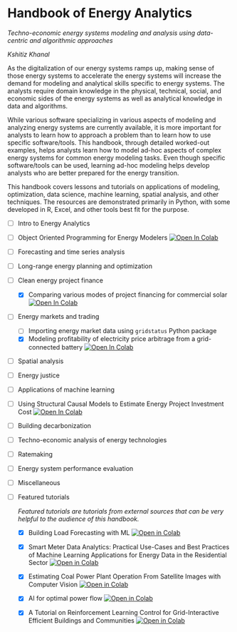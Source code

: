 # Handbook of Energy Analytics
_Techno-economic energy systems modeling and analysis using data-centric and algorithmic approaches_

*Kshitiz Khanal*

As the digitalization of our energy systems ramps up, making sense of those energy systems to accelerate the energy systems will increase the demand for modeling and analytical skills specific to energy systems. The analysts require domain knowledge in the physical, technical, social, and economic sides of the energy systems as well as analytical knowledge in data and algorithms.

While various software specializing in various aspects of modeling and analyzing energy systems are currently available, it is more important for analysts to learn how to approach a problem than to learn how to use specific software/tools. This handbook, through detailed worked-out examples, helps analysts learn how to model ad-hoc aspects of complex energy systems for common energy modeling tasks. Even though specific software/tools can be used, learning ad-hoc modeling helps develop analysts who are better prepared for the energy transition. 

This handbook covers lessons and tutorials on applications of modeling, optimization, data science, machine learning, spatial analysis, and other techniques. The resources are demonstrated primarily in Python, with some developed in R, Excel, and other tools best fit for the purpose.


- [ ] Intro to Energy Analytics
- [ ] Object Oriented Programming for Energy Modelers [![Open In Colab](https://colab.research.google.com/assets/colab-badge.svg)](https://colab.research.google.com/drive/1zLYB5L62FnOm5ogrsWNYj5IeqMy0jYc8?usp=sharing)
- [ ] Forecasting and time series analysis
- [ ] Long-range energy planning and optimization
- [ ] Clean energy project finance
  - [X] Comparing various modes of project financing for commercial solar [![Open In Colab](https://colab.research.google.com/assets/colab-badge.svg)](https://colab.research.google.com/drive/1kcRKvZm_i6wnPi2ccqo7auj8sVBaeV8B?usp=sharing)
- [ ] Energy markets and trading
  - [ ] Importing energy market data using `gridstatus` Python package
  - [X] Modeling profitability of electricity price arbitrage from a grid-connected battery [![Open In Colab](https://colab.research.google.com/assets/colab-badge.svg)](https://colab.research.google.com/drive/1eQcjrKt2Bs9y_go6MtiwrFV8V39GGxag?usp=sharing)
- [ ] Spatial analysis
- [ ] Energy justice
- [ ] Applications of machine learning
- [ ] Using Structural Causal Models to Estimate Energy Project Investment Cost [![Open In Colab](https://colab.research.google.com/assets/colab-badge.svg)](https://colab.research.google.com/drive/1yM8WD2gjb7paX5HpGgpdtI2JkIJQzuGv?usp=sharing)
- [ ] Building decarbonization
- [ ] Techno-economic analysis of energy technologies
- [ ] Ratemaking
- [ ] Energy system performance evaluation
- [ ] Miscellaneous
- [ ] Featured tutorials
      
  *Featured tutorials are tutorials from external sources that can be very helpful to the audience of this handbook.*

  - [X] Building Load Forecasting with ML [![Open in Colab](https://colab.research.google.com/assets/colab-badge.svg)](https://colab.research.google.com/drive/1ZWpJY03xLIsUrlOzgTNHemKyLatMgKrp?usp=sharing#scrollTo=wopp4LoYKsT)
  - [X] Smart Meter Data Analytics: Practical Use-Cases and Best Practices of Machine Learning Applications for Energy Data in the Residential Sector [![Open in Colab](https://colab.research.google.com/assets/colab-badge.svg)](https://colab.research.google.com/drive/1ZWpJY03xLIsUrlOzgTNHemKyLatMgKrp?usp=sharing)
  - [X] Estimating Coal Power Plant Operation From Satellite Images with Computer Vision [![Open in Colab](https://colab.research.google.com/assets/colab-badge.svg)](https://colab.research.google.com/drive/1bkOTSrVKMaxsG938R_TFawiOyAvajnSl?usp=sharing)
  - [X] AI for optimal power flow [![Open in Colab](https://colab.research.google.com/assets/colab-badge.svg)](https://colab.research.google.com/drive/1hr9ON0CIoY18QM1PVP1ePBm1qbyq0ml7?usp=drive_link)
  - [X] A Tutorial on Reinforcement Learning Control for Grid-Interactive Efficient Buildings and Communities [![Open in Colab](https://colab.research.google.com/assets/colab-badge.svg)](https://colab.research.google.com/drive/1rZn6qLEIHMlu2iwNl1jKqvcEet8lS33A#scrollTo=13i7KQ9t-CV8)


      
